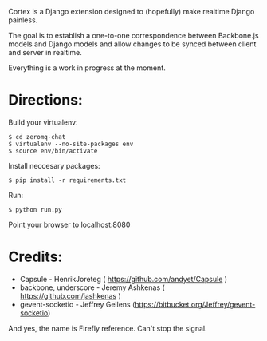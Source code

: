 Cortex is a Django extension designed to (hopefully) make
realtime Django painless.

The goal is to establish a one-to-one correspondence between
Backbone.js models and Django models and allow changes to be
synced between client and server in realtime.

Everything is a work in progress at the moment.

Directions:
===========

Build your virtualenv:

    $ cd zeromq-chat
    $ virtualenv --no-site-packages env
    $ source env/bin/activate

Install neccesary packages:

    $ pip install -r requirements.txt 

Run:
    
    $ python run.py

Point your browser to localhost:8080

Credits:
========

* Capsule - HenrikJoreteg ( https://github.com/andyet/Capsule )
* backbone, underscore - Jeremy Ashkenas ( https://github.com/jashkenas )
* gevent-socketio - Jeffrey Gellens (https://bitbucket.org/Jeffrey/gevent-socketio)

And yes, the name is Firefly reference. Can't stop the signal.
